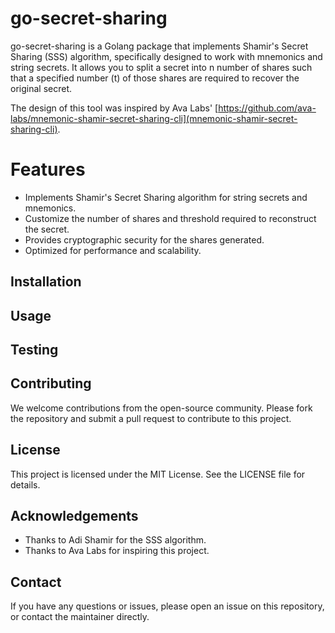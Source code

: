 # go-secret-sharing
go-secret-sharing is a Golang package that implements Shamir's Secret Sharing (SSS) algorithm, specifically designed to work with mnemonics and string secrets. It allows you to split a secret into n number of shares such that a specified number (t) of those shares are required to recover the original secret.

The design of this tool was inspired by Ava Labs' [https://github.com/ava-labs/mnemonic-shamir-secret-sharing-cli](mnemonic-shamir-secret-sharing-cli).

# Features
- Implements Shamir's Secret Sharing algorithm for string secrets and mnemonics.
- Customize the number of shares and threshold required to reconstruct the secret.
- Provides cryptographic security for the shares generated.
- Optimized for performance and scalability.

## Installation

## Usage

## Testing

## Contributing
We welcome contributions from the open-source community. Please fork the repository and submit a pull request to contribute to this project.

## License
This project is licensed under the MIT License. See the LICENSE file for details.

## Acknowledgements
- Thanks to Adi Shamir for the SSS algorithm.
- Thanks to Ava Labs for inspiring this project.

## Contact
If you have any questions or issues, please open an issue on this repository, or contact the maintainer directly.








